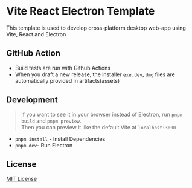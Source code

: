 # Vite React Electron Template

This template is used to develop cross-platform desktop web-app using Vite, React and Electron

## GitHub Action

- Build tests are run with Github Actions
- When you draft a new release, the installer `exe`, `dev`, `dmg` files are automatically provided in artifacts(assets)

## Development

> If you want to see it in your browser instead of Electron, run `pnpm build` and `pnpm preview`.  
> Then you can preview it like the default Vite at `localhost:3000`

- `pnpm install` - Install Dependencies
- `pnpm dev`- Run Electron

## License

[MIT License](LICENSE)

